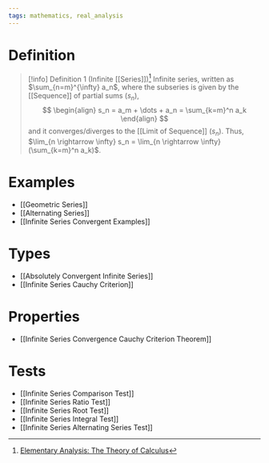 ```yaml
---
tags: mathematics, real_analysis
---
```


# Definition

> [!info] Definition 1 (Infinite [[Series]])[^1]
> Infinite series, written as $\sum_{n=m}^{\infty} a_n$, where the subseries is given by the [[Sequence]] of partial sums $(s_n)$,
> $$
> \begin{align}
> s_n = a_m + \dots + a_n = \sum_{k=m}^n a_k
> \end{align}
> $$
> and it converges/diverges to the [[Limit of Sequence]] $(s_n)$. Thus, $\lim_{n \rightarrow \infty} s_n = \lim_{n \rightarrow \infty} (\sum_{k=m}^n a_k)$.

# Examples
- [[Geometric Series]]
- [[Alternating Series]]
- [[Infinite Series Convergent Examples]]

# Types
- [[Absolutely Convergent Infinite Series]]
- [[Infinite Series Cauchy Criterion]]

# Properties
- [[Infinite Series Convergence Cauchy Criterion Theorem]]

# Tests
- [[Infinite Series Comparison Test]]
- [[Infinite Series Ratio Test]]
- [[Infinite Series Root Test]]
- [[Infinite Series Integral Test]]
- [[Infinite Series Alternating Series Test]]

[^1]: [Elementary Analysis: The Theory of Calculus](zotero://open-pdf/library/items/GUY2WR3V?page=107)